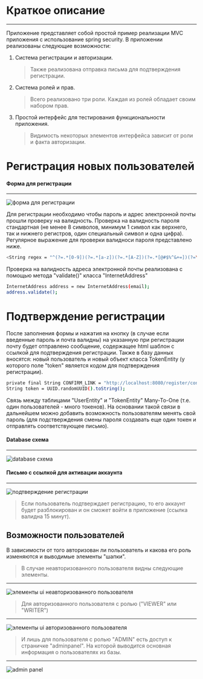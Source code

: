 # Краткое описание #
---
Приложение представляет собой простой пример реализации MVC приложения с использование spring security.
В приложении реализованы следующие возможности:
1. Система регистрации и авторизации.
    > Также реализована отправка письма для подтверждения регистрации.
2. Система ролей и прав.
    > Всего реализовано три роли. Каждая из ролей обладает своим набором прав.
3. Простой интерфейс для тестирования функциональности приложения.
    > Видимость некоторых элементов интерфейса зависит от роли и факта авторизации.

# Регистрация новых пользователей #

#### Форма для регистрации
---
![форма для регистрации](https://i.ibb.co/yXFHhPW/register.png "registration form")

Для регистрации необходимо чтобы пароль и адрес электронной почты прошли проверку на валидность.
Проверка на валидность пароля стандартная (не менее 8 символов, минимум 1 символ как верхнего, так и нижнего регистров, один специальный символ и одна цифра). Регулярное выражение для проверки валидноси пароля представлено ниже.

```sh
<String regex = "^(?=.*[0-9])(?=.*[a-z])(?=.*[A-Z])(?=.*[@#$%^&+=])(?=\\S+$).{8,20}$">
```

Проверка на валидность адреса электронной почты реализована с помощью метода "validate()" класса "InternetAddress"
```sh
InternetAddress address = new InternetAddress(email);
address.validate();
````
# Подтверждение регистрации #

После заполнения формы и нажатия на кнопку (в случае если введенные пароль и почта валидны) на указанную при регистрации почту будет отправлено сообщение, содержащее html шаблон с ссылкой для подтверждения регистрации. Также в базу данных вносятся: новый пользователь и новый объект класса TokenEntity (у которого поле "token" является кодом для подтверждения регистрации).

```sh
private final String CONFIRM_LINK = "http://localhost:8080/register/confirm/token=";
String token = UUID.randomUUID().toString();
````

Связь между таблицами "UserEntity" и "TokenEntity" Many-To-One (т.е. один пользователей - много токенов). На основании такой связи в дальнейшем можно добавить возможность пользователям менять свой пароль (для подстверждения смены пароля создавать еще один токен и отправлять соответствующее письмо). 
####  Database схема
---
![database схема](https://i.ibb.co/bmkgX08/bd-relationsheps.png  "relationshep between tables")

#### Письмо с ссылкой для активации аккаунта
---
![подтверждение регистрации](https://i.ibb.co/wRKNxX1/email.png  "confirmed registration")

>Если пользователь подтверждает регистрацию, то его аккаунт будет разблокирован и он сможет войти в приложение (ссылка валидна 15 минут).

## Возможности пользователей ##
В зависимости от того авторизован ли пользователь и какова его роль изменяются и выводимые элементы "шапки".

>В случае неавторизованного пользователя видны следующие элементы.
---
![элементы ui неавторизованного пользователя](https://i.ibb.co/br5G7n7/no-authorized.png "noautorized user visible elements of ui")

>Для авторизованного пользователя с ролью ("VIEWER" или "WRITER")
---
![элементы ui авторизованного пользователя](https://i.ibb.co/VMXgNT6/authorized.png "autorized user visible elements of ui")

>И лишь для пользователя с ролью "ADMIN" есть доступ к страничке "adminpanel". На которой выводится основная информация о пользователях из базы.
---
![admin panel](https://i.ibb.co/vqkNgYk/adminpanel.png)
